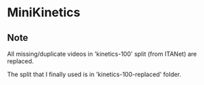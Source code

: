 # MiniKinetics

## Note

All missing/duplicate videos in 'kinetics-100' split (from ITANet) are replaced.

The split that I finally used is in 'kinetics-100-replaced' folder.
